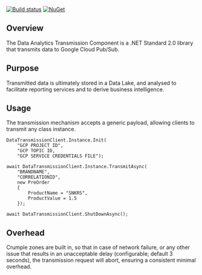 [![Build status](https://ci.appveyor.com/api/projects/status/ly3h4f406u5332n3?svg=true)](https://ci.appveyor.com/project/daishisystems/strada)
[![NuGet](https://img.shields.io/nuget/v/Nuget.Core.svg)](https://eshopworld.myget.org/feed/github-dev/package/nuget/Eshopworld.Strada.Plugins.Streaming)
## Overview
The Data Analytics Transmission Component is a .NET Standard 2.0 library that transmits data to Google Cloud Pub/Sub.

## Purpose
Transmitted data is ultimately stored in a Data Lake, and analysed to facilitate reporting services and to derive business intelligence.

## Usage
The transmission mechanism accepts a generic payload, allowing clients to transmit any class instance.

````
DataTransmissionClient.Instance.Init(
    "GCP PROJECT ID",
    "GCP TOPIC ID,
    "GCP SERVICE CREDENTIALS FILE");

await DataTransmissionClient.Instance.TransmitAsync(
    "BRANDNAME",
    "CORRELATIONID",
    new PreOrder
    {
        ProductName = "SNKRS",
        ProductValue = 1.5
    });

await DataTransmissionClient.ShutDownAsync();
````

## Overhead
Crumple zones are built in, so that in case of network failure, or any other issue that results in an unacceptable delay (configurable; default 3 seconds), the transmission request will abort, ensuring a consistent minimal overhead.
